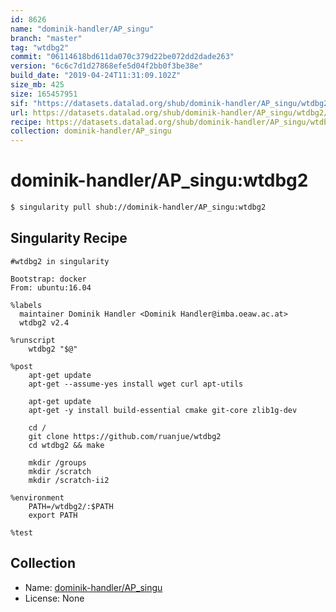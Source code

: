```yaml
---
id: 8626
name: "dominik-handler/AP_singu"
branch: "master"
tag: "wtdbg2"
commit: "06114618bd611da070c379d22be072dd2dade263"
version: "6c6c7d1d27868efe5d04f2bb0f3be38e"
build_date: "2019-04-24T11:31:09.102Z"
size_mb: 425
size: 165457951
sif: "https://datasets.datalad.org/shub/dominik-handler/AP_singu/wtdbg2/2019-04-24-06114618-6c6c7d1d/6c6c7d1d27868efe5d04f2bb0f3be38e.simg"
url: https://datasets.datalad.org/shub/dominik-handler/AP_singu/wtdbg2/2019-04-24-06114618-6c6c7d1d/
recipe: https://datasets.datalad.org/shub/dominik-handler/AP_singu/wtdbg2/2019-04-24-06114618-6c6c7d1d/Singularity
collection: dominik-handler/AP_singu
---
```


# dominik-handler/AP_singu:wtdbg2

```bash
$ singularity pull shub://dominik-handler/AP_singu:wtdbg2
```

## Singularity Recipe

```singularity
#wtdbg2 in singularity

Bootstrap: docker
From: ubuntu:16.04

%labels
  maintainer Dominik Handler <Dominik Handler@imba.oeaw.ac.at>
  wtdbg2 v2.4 

%runscript
    wtdbg2 "$@"

%post
    apt-get update
    apt-get --assume-yes install wget curl apt-utils

    apt-get update
    apt-get -y install build-essential cmake git-core zlib1g-dev
       
    cd /
    git clone https://github.com/ruanjue/wtdbg2
    cd wtdbg2 && make    

    mkdir /groups
    mkdir /scratch
    mkdir /scratch-ii2

%environment
    PATH=/wtdbg2/:$PATH
    export PATH

%test
```

## Collection

 - Name: [dominik-handler/AP_singu](https://github.com/dominik-handler/AP_singu)
 - License: None

